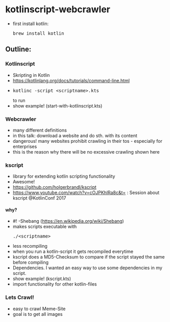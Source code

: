 # kotlinscript-webcrawler
- first install kotlin: <pre>brew install kotlin</pre>

## Outline:

### Kotlinscript
- Skripting in Kotlin
- https://kotlinlang.org/docs/tutorials/command-line.html 
- <pre>kotlinc -script &lt;scriptname&gt;.kts</pre> to run
- show example! (start-with-kotlinscript.kts)


### Webcrawler
- many different definitions
- in this talk: download a website and do sth. with its content
- dangerous! many websites prohibit crawling in their tos - especially for enterprises
- this is the reason why there will be no excessive crawling shown here

### kscript
- library for extending kotlin scripting functionality
- Awesome! 
- https://github.com/holgerbrandl/kscript
- https://www.youtube.com/watch?v=cOJPKhlRa8c&t= : Session about kscript @KotlinConf 2017

#### why?
- #! -Shebang (https://en.wikipedia.org/wiki/Shebang)
- makes scripts executable with <pre>./&lt;scriptname&gt;</pre>
- less recompiling
- when you run a kotlin-script it gets recompiled everytime
- kscript does a MD5-Checksum to compare if the script stayed the same before compiling
- Dependencies. I wanted an easy way to use some dependencies in my script.
- show example! (kscript.kts)
- import functionality for other kotlin-files

### Lets Crawl!
- easy to crawl Meme-Site 
- goal is to get all images 
